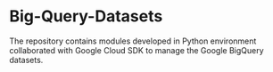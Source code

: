 # Big-Query-Datasets
The repository contains modules developed in Python environment collaborated with Google Cloud SDK to manage the Google BigQuery datasets.
